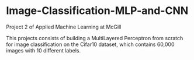 # Image-Classification-MLP-and-CNN
Project 2 of Applied Machine Learning at McGill

This projects consists of building a MultiLayered Perceptron from scratch for image classification
on the Cifar10 dataset, which contains 60,000 images with 10 different labels.
